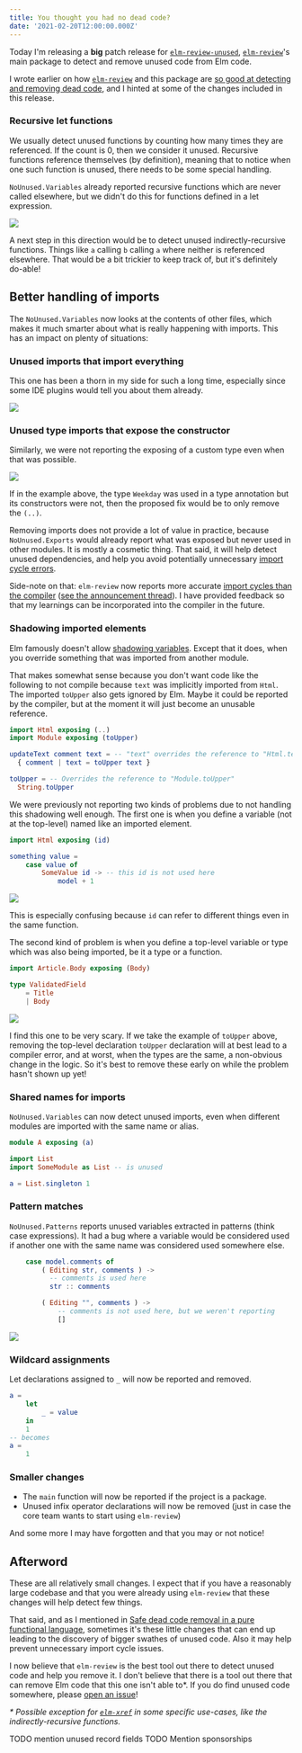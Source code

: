 ```yaml
---
title: You thought you had no dead code?
date: '2021-02-20T12:00:00.000Z'
---
```


Today I'm releasing a **big** patch release for [`elm-review-unused`](https://package.elm-lang.org/packages/jfmengels/elm-review-unused/latest/), [`elm-review`](https://package.elm-lang.org/packages/jfmengels/elm-review/latest/)'s main package to detect and remove unused code from Elm code.

I wrote earlier on how [`elm-review`](https://package.elm-lang.org/packages/jfmengels/elm-review/latest/) and this package are [so good at detecting and removing dead code](/safe-dead-code-removal), and I hinted at some of the changes included in this release.

### Recursive let functions

We usually detect unused functions by counting how many times they are referenced. If the count is 0, then we consider it unused. Recursive functions reference themselves (by definition), meaning that to notice when one such function is unused, there needs to be some special handling.

`NoUnused.Variables` already reported recursive functions which are never called elsewhere, but we didn't do this for functions defined in a let expression.

![](recursive-let.png)

A next step in this direction would be to detect unused indirectly-recursive functions. Things like `a` calling `b` calling `a` where neither is referenced elsewhere. That would be a bit trickier to keep track of, but it's definitely do-able!

## Better handling of imports

The `NoUnused.Variables` now looks at the contents of other files, which makes it much smarter about what is really happening with imports. This has an impact on plenty of situations:

### Unused imports that import everything

This one has been a thorn in my side for such a long time, especially since some IDE plugins would tell you about them already.

![](./import-exposing-all.png)

### Unused type imports that expose the constructor

Similarly, we were not reporting the exposing of a custom type even when that was possible.

![](./import-type-all.png)

If in the example above, the type `Weekday` was used in a type annotation but its constructors were not, then the proposed fix would be to only remove the `(..)`.

Removing imports does not provide a lot of value in practice, because `NoUnused.Exports` would already report what was exposed but never used in other modules. It is mostly a cosmetic thing. That said, it will help detect unused dependencies, and help you avoid potentially unnecessary [import cycle errors](https://github.com/elm/compiler/blob/9d97114702bf6846cab622a2203f60c2d4ebedf2/hints/import-cycles.md).

Side-note on that: `elm-review` now reports more accurate [import cycles than the compiler](https://twitter.com/jfmengels/status/1364676791185661961) ([see the announcement thread](https://twitter.com/elmreview/status/1368258108091469826)). I have provided feedback so that my learnings can be incorporated into the compiler in the future.

### Shadowing imported elements

Elm famously doesn't allow [shadowing variables](https://github.com/elm/compiler/blob/master/hints/shadowing.md). Except that it does, when you override something that was imported from another module.

That makes somewhat sense because you don't want code like the following to not compile because `text` was implicitly imported from `Html`. The imported `toUpper` also gets ignored by Elm. Maybe it could be reported by the compiler, but at the moment it will just become an unusable reference.

```elm
import Html exposing (..)
import Module exposing (toUpper)

updateText comment text = -- "text" overrides the reference to "Html.text"
  { comment | text = toUpper text }

toUpper = -- Overrides the reference to "Module.toUpper"
  String.toUpper
```

We were previously not reporting two kinds of problems due to not handling this shadowing well enough. The first one is when you define a variable (not at the top-level) named like an imported element.

```elm
import Html exposing (id)

something value =
    case value of
        SomeValue id -> -- this id is not used here
            model + 1
```

![](./shadowing-imports.png)

This is especially confusing because `id` can refer to different things even in the same function.

The second kind of problem is when you define a top-level variable or type which was also being imported, be it a type or a function.

```elm
import Article.Body exposing (Body)

type ValidatedField
    = Title
    | Body
```

![](./redefine-variable.png)

I find this one to be very scary. If we take the example of `toUpper` above, removing the top-level declaration `toUpper` declaration will at best lead to a compiler error, and at worst, when the types are the same, a non-obvious change in the logic. So it's best to remove these early on while the problem hasn't shown up yet!

### Shared names for imports

`NoUnused.Variables` can now detect unused imports, even when different modules are imported with the same name or alias.

```elm
module A exposing (a)

import List
import SomeModule as List -- is unused

a = List.singleton 1
```

### Pattern matches

`NoUnused.Patterns` reports unused variables extracted in patterns (think case expressions). It had a bug where a variable would be considered used if another one with the same name was considered used somewhere else.

```elm
    case model.comments of
        ( Editing str, comments ) ->
          -- comments is used here
          str :: comments

        ( Editing "", comments ) ->
            -- comments is not used here, but we weren't reporting
            []
```

![](duplicate-patterns.png)

### Wildcard assignments

Let declarations assigned to `_` will now be reported and removed.

```elm
a =
    let
        _ = value
    in
    1
-- becomes
a =
    1
```

### Smaller changes

- The `main` function will now be reported if the project is a package.
- Unused infix operator declarations will now be removed (just in case the core team wants to start using `elm-review`)

And some more I may have forgotten and that you may or not notice!

## Afterword

These are all relatively small changes. I expect that if you have a reasonably large codebase and that you were already using `elm-review` that these changes will help detect few things.

That said, and as I mentioned in [Safe dead code removal in a pure functional language](/safe-dead-code-removal#yagni-you-arent-gonna-need-it), sometimes it's these little changes that can end up leading to the discovery of bigger swathes of unused code. Also it may help prevent unnecessary import cycle issues.

I now believe that `elm-review` is the best tool out there to detect unused code and help you remove it. I don't believe that there is a tool out there that can remove Elm code that this one isn't able to\*. If you do find unused code somewhere, please [open an issue](https://github.com/jfmengels/elm-review-unused/issues/new/choose)!

_\* Possible exception for [`elm-xref`](https://github.com/zwilias/elm-xref) in some specific use-cases, like the indirectly-recursive functions._

TODO mention unused record fields
TODO Mention sponsorships
